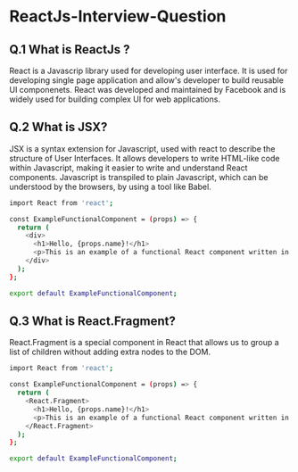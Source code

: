 # ReactJs-Interview-Question

## Q.1 What is ReactJs ?

React is a Javascrip library used for developing user interface. It is used for developing single page application and allow's developer to build reusable UI componenets. React was developed and maintained by Facebook and is widely used for building complex UI for web applications.

## Q.2 What is JSX?

JSX is a syntax extension for Javascript, used with react to describe the structure of User Interfaces. It allows developers to write HTML-like code within Javascript, making it easier to write and understand React components. Javascript is transpiled to plain Javascript, which can be understood by the browsers, by using a tool like Babel.

```bash
import React from 'react';

const ExampleFunctionalComponent = (props) => {
  return (
    <div>
      <h1>Hello, {props.name}!</h1>
      <p>This is an example of a functional React component written in JSX.</p>
    </div>
  );
};

export default ExampleFunctionalComponent;
```

## Q.3 What is React.Fragment?

React.Fragment is a special component in React that allows us to group a list of children without adding extra nodes to the DOM.

```bash
import React from 'react';

const ExampleFunctionalComponent = (props) => {
  return (
    <React.Fragment>
      <h1>Hello, {props.name}!</h1>
      <p>This is an example of a functional React component written in JSX.</p>
    </React.Fragment>
  );
};

export default ExampleFunctionalComponent;
```